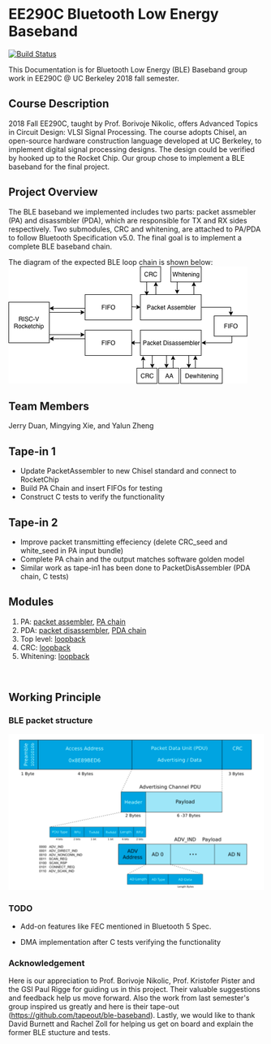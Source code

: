 # EE290C Bluetooth Low Energy Baseband

[![Build Status](https://travis-ci.org/ucberkeley-ee290c/fa18-ble.svg?branch=master)](https://travis-ci.org/ucberkeley-ee290c/fa18-ble)

This Documentation is for Bluetooth Low Energy (BLE) Baseband group work in EE290C @ UC Berkeley 2018 fall semester.

## Course Description
2018 Fall EE290C, taught by Prof. Borivoje Nikolic, offers Advanced Topics in Circuit Design: VLSI Signal Processing. The course adopts Chisel, an open-source hardware construction language developed at UC Berkeley, to implement digital signal processing designs. The design could be verified by hooked up to the Rocket Chip. Our group chose to implement a BLE baseband for the final project.
<br>

## Project Overview
The BLE baseband we implemented includes two parts: packet assmebler (PA) and disassmbler (PDA), which are responsible for TX and RX sides respectively. Two submodules, CRC and whitening, are attached to PA/PDA to follow Bluetooth Specification v5.0. The final goal is to implement a complete BLE baseband chain. 

The diagram of the expected BLE loop chain is shown below:
![blockDiagram](doc/image/loopback_chain.png)
<br>

## Team Members
Jerry Duan, Mingying Xie, and Yalun Zheng
<br>

## Tape-in 1
- Update PacketAssembler to new Chisel standard and connect to RocketChip
- Build PA Chain and insert FIFOs for testing
- Construct C tests to verify the functionality

## Tape-in 2
- Improve packet transmitting effeciency (delete CRC_seed and white_seed in PA input bundle)
- Complete PA chain and the output matches software golden model
- Similar work as tape-in1 has been done to PacketDisAssembler (PDA chain, C tests)

## Modules
1) PA: 
[packet assembler](https://github.com/ucberkeley-ee290c/fa18-ble/tree/master/doc/pa.md), 
[PA chain](https://github.com/ucberkeley-ee290c/fa18-ble/tree/master/doc/pa_chain.md)
2) PDA: 
[packet disassembler](https://github.com/ucberkeley-ee290c/fa18-ble/tree/master/doc/pda.md), 
[PDA chain](https://github.com/ucberkeley-ee290c/fa18-ble/tree/master/doc/pda_chain.md)
3) Top level: 
[loopback](https://github.com/ucberkeley-ee290c/fa18-ble/tree/master/doc/loop.md)
4) CRC: 
[loopback](https://github.com/ucberkeley-ee290c/fa18-ble/tree/master/doc/crc.md)
5) Whitening: 
[loopback](https://github.com/ucberkeley-ee290c/fa18-ble/tree/master/doc/whitening.md)
<br>

## Working Principle
### BLE packet structure
![blockDiagram](doc/image/ble_packet.png)


### TODO
- Add-on features like FEC mentioned in Bluetooth 5 Spec.

- DMA implementation after C tests verifying the functionality

### Acknowledgement
Here is our appreciation to Prof. Borivoje Nikolic, Prof. Kristofer Pister and the GSI Paul Rigge for guiding us in this project. Their valuable suggestions and feedback help us move forward. Also the work from last semester's group inspired us greatly and here is their tape-out (https://github.com/tapeout/ble-baseband). Lastly, we would like to thank David Burnett and Rachel Zoll for helping us get on board and explain the former BLE stucture and tests.

